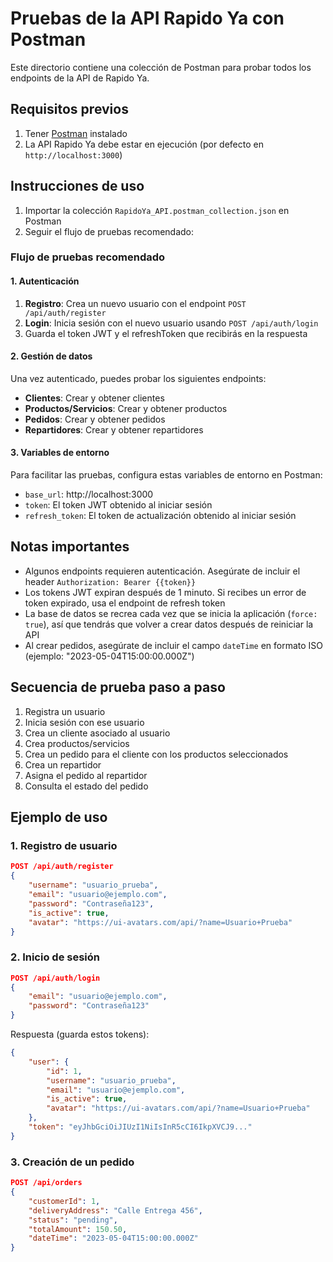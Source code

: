 # Pruebas de la API Rapido Ya con Postman

Este directorio contiene una colección de Postman para probar todos los endpoints de la API de Rapido Ya.

## Requisitos previos

1. Tener [Postman](https://www.postman.com/downloads/) instalado
2. La API Rapido Ya debe estar en ejecución (por defecto en `http://localhost:3000`)

## Instrucciones de uso

1. Importar la colección `RapidoYa_API.postman_collection.json` en Postman
2. Seguir el flujo de pruebas recomendado:

### Flujo de pruebas recomendado

#### 1. Autenticación

1. **Registro**: Crea un nuevo usuario con el endpoint `POST /api/auth/register`
2. **Login**: Inicia sesión con el nuevo usuario usando `POST /api/auth/login`
3. Guarda el token JWT y el refreshToken que recibirás en la respuesta

#### 2. Gestión de datos

Una vez autenticado, puedes probar los siguientes endpoints:

- **Clientes**: Crear y obtener clientes
- **Productos/Servicios**: Crear y obtener productos
- **Pedidos**: Crear y obtener pedidos
- **Repartidores**: Crear y obtener repartidores

#### 3. Variables de entorno

Para facilitar las pruebas, configura estas variables de entorno en Postman:

- `base_url`: http://localhost:3000
- `token`: El token JWT obtenido al iniciar sesión
- `refresh_token`: El token de actualización obtenido al iniciar sesión

## Notas importantes

- Algunos endpoints requieren autenticación. Asegúrate de incluir el header `Authorization: Bearer {{token}}`
- Los tokens JWT expiran después de 1 minuto. Si recibes un error de token expirado, usa el endpoint de refresh token
- La base de datos se recrea cada vez que se inicia la aplicación (`force: true`), así que tendrás que volver a crear datos después de reiniciar la API
- Al crear pedidos, asegúrate de incluir el campo `dateTime` en formato ISO (ejemplo: "2023-05-04T15:00:00.000Z")

## Secuencia de prueba paso a paso

1. Registra un usuario
2. Inicia sesión con ese usuario
3. Crea un cliente asociado al usuario
4. Crea productos/servicios
5. Crea un pedido para el cliente con los productos seleccionados
6. Crea un repartidor
7. Asigna el pedido al repartidor
8. Consulta el estado del pedido

## Ejemplo de uso

### 1. Registro de usuario

```json
POST /api/auth/register
{
    "username": "usuario_prueba",
    "email": "usuario@ejemplo.com",
    "password": "Contraseña123",
    "is_active": true,
    "avatar": "https://ui-avatars.com/api/?name=Usuario+Prueba"
}
```

### 2. Inicio de sesión

```json
POST /api/auth/login
{
    "email": "usuario@ejemplo.com",
    "password": "Contraseña123"
}
```

Respuesta (guarda estos tokens):
```json
{
    "user": {
        "id": 1,
        "username": "usuario_prueba",
        "email": "usuario@ejemplo.com",
        "is_active": true,
        "avatar": "https://ui-avatars.com/api/?name=Usuario+Prueba"
    },
    "token": "eyJhbGciOiJIUzI1NiIsInR5cCI6IkpXVCJ9..."
}
```

### 3. Creación de un pedido

```json
POST /api/orders
{
    "customerId": 1,
    "deliveryAddress": "Calle Entrega 456",
    "status": "pending",
    "totalAmount": 150.50,
    "dateTime": "2023-05-04T15:00:00.000Z"
}
``` 